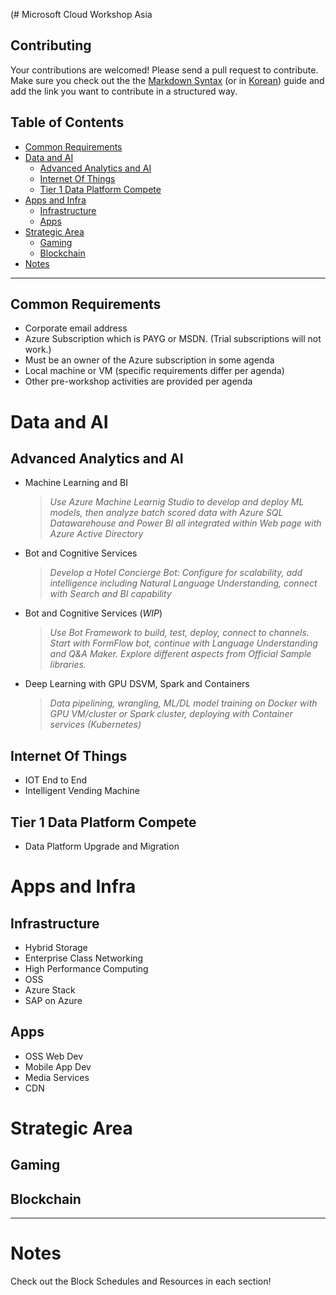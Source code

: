 (# Microsoft Cloud Workshop Asia

## Contributing

Your contributions are welcomed! Please send a pull request to contribute. Make sure you check out the the [Markdown Syntax](https://guides.github.com/features/mastering-markdown/) (or in [Korean](https://mrchypark.github.io/data_camp_dabrp/knitr.html))
guide and add the link you want to contribute in a structured way.

## Table of Contents

- [Common Requirements](#common-requirements)
- [Data and AI](#data-and-ai)
  - [Advanced Analytics and AI](#advanced-analytics-and-ai)
  - [Internet Of Things](#internet-of-things)
  - [Tier 1 Data Platform Compete](#tier-1-data-platform-compete)
- [Apps and Infra](#apps-and-infra)
  - [Infrastructure](#infrastructure)
  - [Apps](#apps)
- [Strategic Area](#strategic-area)
  - [Gaming](#gaming)
  - [Blockchain](#blockchain)
- [Notes](#notes)


- - -

## Common Requirements
* Corporate email address
* Azure Subscription which is PAYG or MSDN. (Trial subscriptions will not work.)
* Must be an owner of the Azure subscription in some agenda
* Local machine or VM (specific requirements differ per agenda)
* Other pre-workshop activities are provided per agenda


# Data and AI
 
## Advanced Analytics and AI
* Machine Learning and BI
  >*Use Azure Machine Learnig Studio to develop and deploy ML models, then analyze batch scored data with Azure SQL Datawarehouse and Power BI all integrated within Web page with Azure Active Directory* 
 
* Bot and Cognitive Services
  > *Develop a Hotel Concierge Bot: Configure for scalability, add intelligence including Natural Language Understanding, connect with Search and BI capability*
 
* Bot and Cognitive Services (*WIP*)
  > *Use Bot Framework to build, test, deploy, connect to channels. Start with FormFlow bot, continue with Language Understanding and Q&A Maker. Explore different aspects from Official Sample libraries.*

* Deep Learning with GPU DSVM, Spark and Containers
  > *Data pipelining, wrangling, ML/DL model training on Docker with GPU VM/cluster or Spark cluster, deploying with Container services (Kubernetes)*

## Internet Of Things
* IOT End to End
* Intelligent Vending Machine

## Tier 1 Data Platform Compete
* Data Platform Upgrade and Migration


# Apps and Infra
## Infrastructure
* Hybrid Storage
* Enterprise Class Networking
* High Performance Computing
* OSS
* Azure Stack
* SAP on Azure
## Apps
* OSS Web Dev
* Mobile App Dev
* Media Services
* CDN

# Strategic Area
## Gaming
## Blockchain

---

# Notes
Check out the Block Schedules and Resources in each section!


